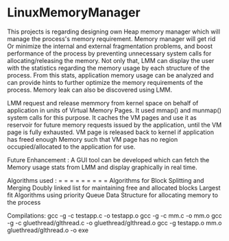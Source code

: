 # LinuxMemoryManager

This projects is regarding designing own Heap memory manager which will manage the process's memory requirement. Memory manager will get rid Or minimize the internal and external fragmentation problems, and boost performance of the process by preventing unnecessary system calls for allocating/releasing the memory. Not only that, LMM can display the user with the statistics regarding the memory usage by each structure of the process. From this stats, application memory usage can be analyzed and can provide hints to further optimize the memory requirements of the process. Memory leak can also be discovered using LMM.

LMM request and release memmory from kernel space on behalf of application in units of Virtual Memory Pages. It used mmap() and munmap() system calls for this purpose. It caches the VM pages and use it as reservoir for future memory requests issued by the application, until the VM page is fully exhausted. VM page is released back to kernel if application has freed enough Memory such that VM page has no region occupied/allocated to the application for use.

Future Enhancement : A GUI tool can be developed which can fetch the Memory usage stats from LMM and display graphically in real time.

Algorithms used : = = = = = = = = = Algorithms for Block Splitting and Merging Doubly linked list for maintaining free and allocated blocks Largest fit Algorithms using priority Queue Data Structure for allocating memory to the process

Compilations: gcc -g -c testapp.c -o testapp.o gcc -g -c mm.c -o mm.o gcc -g -c gluethread/glthread.c -o gluethread/glthread.o gcc -g testapp.o mm.o gluethread/glthread.o -o exe
